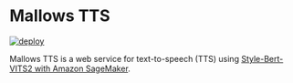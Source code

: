 # Mallows TTS

[![deploy](https://github.com/malvaceae/tts.mallows.me/actions/workflows/deploy.yml/badge.svg)](https://github.com/malvaceae/tts.mallows.me/actions/workflows/deploy.yml)

Mallows TTS is a web service for text-to-speech (TTS) using [Style-Bert-VITS2 with Amazon SageMaker](https://github.com/malvaceae/Style-Bert-VITS2).
